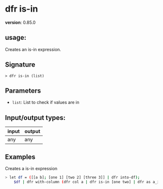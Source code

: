 # dfr is-in

**version**: 0.85.0

## **usage**:

Creates an is-in expression.

## Signature

`> dfr is-in (list)`

## Parameters

- `list`: List to check if values are in

## Input/output types:

| input | output |
| ----- | ------ |
| any   | any    |

## Examples

Creates a is-in expression

```bash
> let df = ([[a b]; [one 1] [two 2] [three 3]] | dfr into-df);
    $df | dfr with-column (dfr col a | dfr is-in [one two] | dfr as a_in)
```
